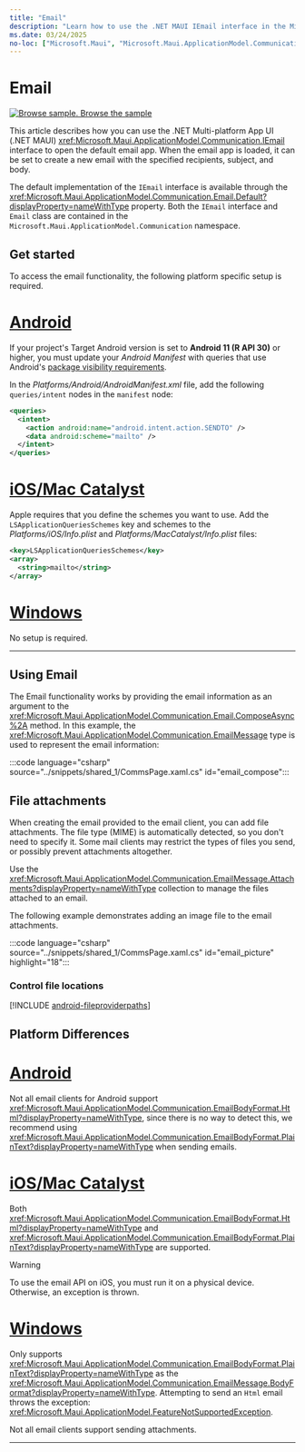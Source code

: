 ```yaml
---
title: "Email"
description: "Learn how to use the .NET MAUI IEmail interface in the Microsoft.Maui.ApplicationModel.Communication namespace to open the default email application. The subject, body, and recipients of an email can be set."
ms.date: 03/24/2025
no-loc: ["Microsoft.Maui", "Microsoft.Maui.ApplicationModel.Communication"]
---
```


# Email

[![Browse sample.](~/media/code-sample.png) Browse the sample](/samples/dotnet/maui-samples/platformintegration-essentials)

This article describes how you can use the .NET Multi-platform App UI (.NET MAUI) <xref:Microsoft.Maui.ApplicationModel.Communication.IEmail> interface to open the default email app. When the email app is loaded, it can be set to create a new email with the specified recipients, subject, and body.

The default implementation of the `IEmail` interface is available through the <xref:Microsoft.Maui.ApplicationModel.Communication.Email.Default?displayProperty=nameWithType> property. Both the `IEmail` interface and `Email` class are contained in the `Microsoft.Maui.ApplicationModel.Communication` namespace.

## Get started

To access the email functionality, the following platform specific setup is required.

<!-- markdownlint-disable MD025 -->
# [Android](#tab/android)

If your project's Target Android version is set to **Android 11 (R API 30)** or higher, you must update your _Android Manifest_ with queries that use Android's [package visibility requirements](https://developer.android.com/preview/privacy/package-visibility).

In the _Platforms/Android/AndroidManifest.xml_ file, add the following `queries/intent` nodes in the `manifest` node:

```xml
<queries>
  <intent>
    <action android:name="android.intent.action.SENDTO" />
    <data android:scheme="mailto" />
  </intent>
</queries>
```

# [iOS/Mac Catalyst](#tab/macios)

Apple requires that you define the schemes you want to use. Add the `LSApplicationQueriesSchemes` key and schemes to the _Platforms/iOS/Info.plist_ and _Platforms/MacCatalyst/Info.plist_ files:

```xml
<key>LSApplicationQueriesSchemes</key>
<array>
  <string>mailto</string>
</array>
```

# [Windows](#tab/windows)

No setup is required.

-----
<!-- markdownlint-enable MD025 -->

## Using Email

The Email functionality works by providing the email information as an argument to the <xref:Microsoft.Maui.ApplicationModel.Communication.Email.ComposeAsync%2A> method. In this example, the <xref:Microsoft.Maui.ApplicationModel.Communication.EmailMessage> type is used to represent the email information:

:::code language="csharp" source="../snippets/shared_1/CommsPage.xaml.cs" id="email_compose":::

## File attachments

When creating the email provided to the email client, you can add file attachments. The file type (MIME) is automatically detected, so you don't need to specify it. Some mail clients may restrict the types of files you send, or possibly prevent attachments altogether.

Use the <xref:Microsoft.Maui.ApplicationModel.Communication.EmailMessage.Attachments?displayProperty=nameWithType> collection to manage the files attached to an email.

The following example demonstrates adding an image file to the email attachments.

:::code language="csharp" source="../snippets/shared_1/CommsPage.xaml.cs" id="email_picture" highlight="18":::

### Control file locations

[!INCLUDE [android-fileproviderpaths](../includes/android-fileproviderpaths.md)]

<!-- markdownlint-disable MD025 -->
<!-- markdownlint-disable MD024 -->
## Platform Differences

# [Android](#tab/android)

Not all email clients for Android support <xref:Microsoft.Maui.ApplicationModel.Communication.EmailBodyFormat.Html?displayProperty=nameWithType>, since there is no way to detect this, we recommend using <xref:Microsoft.Maui.ApplicationModel.Communication.EmailBodyFormat.PlainText?displayProperty=nameWithType> when sending emails.

# [iOS/Mac Catalyst](#tab/macios)

Both <xref:Microsoft.Maui.ApplicationModel.Communication.EmailBodyFormat.Html?displayProperty=nameWithType> and <xref:Microsoft.Maui.ApplicationModel.Communication.EmailBodyFormat.PlainText?displayProperty=nameWithType> are supported.

> [!WARNING]
> To use the email API on iOS, you must run it on a physical device. Otherwise, an exception is thrown.

# [Windows](#tab/windows)

Only supports <xref:Microsoft.Maui.ApplicationModel.Communication.EmailBodyFormat.PlainText?displayProperty=nameWithType> as the <xref:Microsoft.Maui.ApplicationModel.Communication.EmailMessage.BodyFormat?displayProperty=nameWithType>. Attempting to send an `Html` email throws the exception: <xref:Microsoft.Maui.ApplicationModel.FeatureNotSupportedException>.

Not all email clients support sending attachments. <!-- For more information, see [Sending emails](/windows/uwp/contacts-and-calendar/sending-email).-->

-----
<!-- markdownlint-enable MD024 -->
<!-- markdownlint-enable MD025 -->
